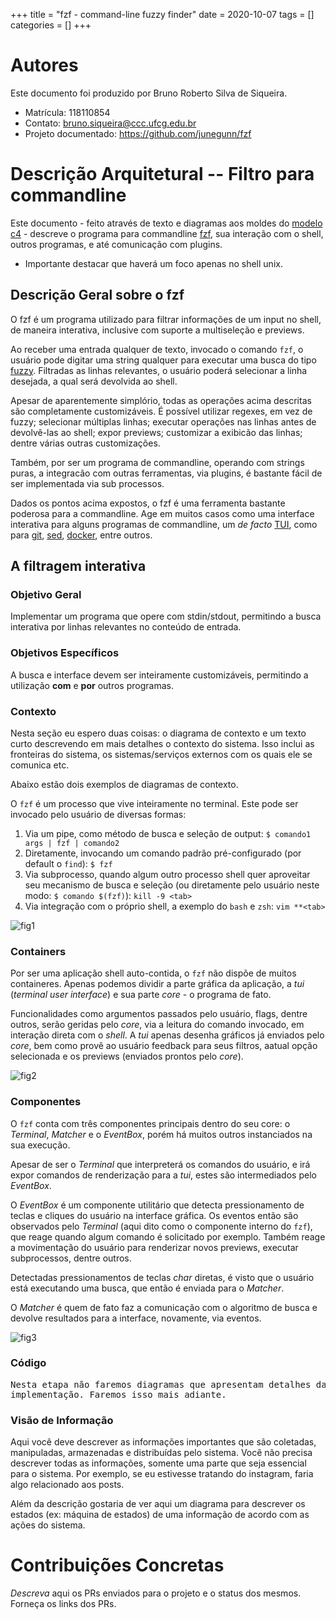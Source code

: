 +++
title = "fzf - command-line fuzzy finder"
date = 2020-10-07
tags = []
categories = []
+++

# Autores

Este documento foi produzido por Bruno Roberto Silva de Siqueira.

- Matrícula: 118110854
- Contato: bruno.siqueira@ccc.ufcg.edu.br
- Projeto documentado: https://github.com/junegunn/fzf

# Descrição Arquitetural -- Filtro para commandline

Este documento - feito através de texto e diagramas aos moldes do [modelo c4](https://c4model.com) - descreve o programa para commandline [fzf](https://github.com/junegunn/fzf), sua interação com o shell, outros programas, e até comunicação com plugins.

* Importante destacar que haverá um foco apenas no shell unix.

## Descrição Geral sobre o fzf

O fzf é um programa utilizado para filtrar informações de um input no shell, de maneira interativa, inclusive com suporte a multiseleção e previews.

Ao receber uma entrada qualquer de texto, invocado o comando `fzf`, o usuário pode digitar uma string qualquer para executar uma busca do tipo [fuzzy](https://en.wikipedia.org/wiki/Approximate_string_matching). Filtradas as linhas relevantes, o usuário poderá selecionar a linha desejada, a qual será devolvida ao shell.

Apesar de aparentemente simplório, todas as operações acima descritas são completamente customizáveis. É possível utilizar regexes, em vez de fuzzy; selecionar múltiplas linhas; executar operações nas linhas antes de devolvê-las ao shell; expor previews; customizar a exibicão das linhas; dentre várias outras customizações.

Também, por ser um programa de commandline, operando com strings puras, a integracão com outras ferramentas, via plugins, é bastante fácil de ser implementada via sub processos.

Dados os pontos acima expostos, o fzf é uma ferramenta bastante poderosa para a commandline. Age em muitos casos como uma interface interativa para alguns programas de commandline, um *de facto* [TUI](https://en.wikipedia.org/wiki/Text-based_user_interface), como para [git](https://github.com/bigH/git-fuzzy), [sed](https://github.com/ms-jpq/sad), [docker](https://medium.com/@calbertts/docker-and-fuzzy-finder-fzf-4c6416f5e0b5), entre outros.

## A filtragem interativa

### Objetivo Geral

Implementar um programa que opere com stdin/stdout, permitindo a busca interativa por linhas relevantes no conteúdo de entrada.

### Objetivos Específicos

A busca e interface devem ser inteiramente customizáveis, permitindo a utilização **com** e **por** outros programas.

### Contexto

Nesta seção eu espero duas coisas: o diagrama de contexto e um texto curto descrevendo em mais detalhes o contexto do sistema. Isso inclui as fronteiras do sistema, os sistemas/serviços externos com os quais ele se comunica etc.

Abaixo estão dois exemplos de diagramas de contexto.

O `fzf` é um processo que vive inteiramente no terminal. Este pode ser invocado pelo usuário de diversas formas:

1. Via um pipe, como método de busca e seleção de output: `$ comando1 args | fzf | comando2`
2. Diretamente, invocando um comando padrão pré-configurado (por default o `find`): `$ fzf`
3. Via subprocesso, quando algum outro processo shell quer aproveitar seu mecanismo de busca e seleção (ou diretamente pelo usuário neste modo: `$ comando $(fzf)`): `kill -9 <tab>`
4. Via integração com o próprio shell, a exemplo do `bash` e `zsh`: `vim **<tab>`

![fig1](./fzf_context.png)

### Containers

Por ser uma aplicação shell auto-contida, o `fzf` não dispõe de muitos containeres. Apenas podemos dividir a parte gráfica da aplicação, a *tui* (*terminal user interface*) e sua parte *core* - o programa de fato.

Funcionalidades como argumentos passados pelo usuário, flags, dentre outros, serão geridas pelo *core*, via a leitura do comando invocado, em interação direta com o *shell*. A *tui* apenas desenha gráficos já enviados pelo *core*, bem como provê ao usuário feedback para seus filtros, aatual opção selecionada e os previews (enviados prontos pelo *core*).

![fig2](./fzf_containers.png)

### Componentes

O `fzf` conta com três componentes principais dentro do seu core: o *Terminal*, *Matcher* e o *EventBox*, porém há muitos outros instanciados na sua execução.

Apesar de ser o *Terminal* que interpreterá os comandos do usuário, e irá expor comandos de renderização para a *tui*, estes são intermediados pelo *EventBox*.

O *EventBox* é um componente utilitário que detecta pressionamento de teclas e cliques do usuário na interface gráfica. Os eventos então são observados pelo *Terminal* (aqui dito como o componente interno do `fzf`), que reage quando algum comando é solicitado por exemplo. Também reage a movimentação do usuário para renderizar novos previews, executar subprocessos, dentre outros.

Detectadas pressionamentos de teclas *char* diretas, é visto que o usuário está executando uma busca, que então é enviada para o *Matcher*.

O *Matcher* é quem de fato faz a comunicação com o algoritmo de busca e devolve resultados para a interface, novamente, via eventos.

![fig3](./fzf_components.png)

### Código

<pre>
Nesta etapa não faremos diagramas que apresentam detalhes da
implementação. Faremos isso mais adiante.
</pre>

### Visão de Informação

Aqui você deve descrever as informações importantes que são coletadas, manipuladas, armazenadas e distribuídas pelo sistema. Você não precisa descrever todas as informações, somente uma parte que seja essencial para o sistema. Por exemplo, se eu estivesse tratando do instagram, faria algo relacionado aos posts.

Além da descrição gostaria de ver aqui um diagrama para descrever os estados (ex: máquina de estados) de uma informação de acordo com as ações do sistema.

# Contribuições Concretas

*Descreva* aqui os PRs enviados para o projeto e o status dos mesmos. Forneça os links dos PRs.

